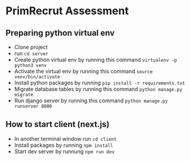 # PrimRecrut Assessment

## Preparing python virtual env
- Clone project
- run `cd server`
- Create python virtual env by running this command `virtualenv -p python3 venv`
- Activate the virtual env by running this command `source venv/bin/activate`
- Install python packages by running `pip install -r requirements.txt`
- Migrate database tables by running this command `python manage.py migrate`
- Run django server by running this command `python manage.py runserver 8000`

## How to start client (next.js)
- In another terminal window run `cd client`
- Install packages by running `npm install`
- Start dev server by runnung `npm run dev`
